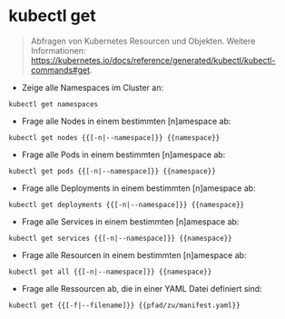 # kubectl get

> Abfragen von Kubernetes Resourcen und Objekten.
> Weitere Informationen: <https://kubernetes.io/docs/reference/generated/kubectl/kubectl-commands#get>.

- Zeige alle Namespaces im Cluster an:

`kubectl get namespaces`

- Frage alle Nodes in einem bestimmten [n]amespace ab:

`kubectl get nodes {{[-n|--namespace]}} {{namespace}}`

- Frage alle Pods in einem bestimmten [n]amespace ab:

`kubectl get pods {{[-n|--namespace]}} {{namespace}}`

- Frage alle Deployments in einem bestimmten [n]amespace ab:

`kubectl get deployments {{[-n|--namespace]}} {{namespace}}`

- Frage alle Services in einem bestimmten [n]amespace ab:

`kubectl get services {{[-n|--namespace]}} {{namespace}}`

- Frage alle Resourcen in einem bestimmten [n]amespace ab:

`kubectl get all {{[-n|--namespace]}} {{namespace}}`

- Frage alle Ressourcen ab, die in einer YAML Datei definiert sind:

`kubectl get {{[-f|--filename]}} {{pfad/zu/manifest.yaml}}`
